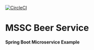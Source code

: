 [![CircleCI](https://circleci.com/gh/IvanSimeonov/mssc-beer-service/tree/main.svg?style=svg)](https://circleci.com/gh/IvanSimeonov/mssc-beer-service/tree/main)
# MSSC Beer Service

#### Spring Boot Microservice Example